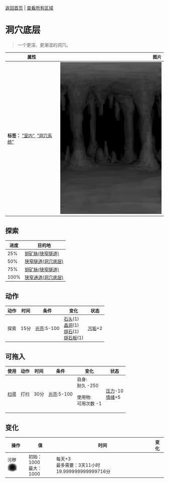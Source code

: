 [返回首页](index.md)   |  [查看所有区域](area.md)
# 洞穴底层  
> 一个更深、更潮湿的洞穴。  
  
  属性  |   图片   
 ----  |  ----:   
 **标签：**	[“室内”](tag_EnvIndoors.md), [“洞穴系统”](tag_EnvCaveSystem.md)  |  ![](Sprite/CaveChamber.png)   
  
## 探索  
进度  |  目的地  
----  |  ----  
25%  |  [铜矿脉(狭窄隧道)](CopperVein.md)  
50%  |  [狭窄隧道(洞穴底层)](NarrowTunnelEntrance.md)  
75%  |  [铜矿脉(狭窄隧道)](CopperVein.md)  
100%  |  [狭窄通道(洞穴底层)](CrystalChamberEntranceClosed.md)  
## 动作  
动作  |  时间  |  条件  |  变化  |  状态  
----  |  ----  |  ----  |  ----  |  ----  
探索  |  15分  |  [光亮](Light.md):5-100  |  [石头](Stone.md)(1)<br>[晶洞](Geode.md)(1)<br>[燧石](Flint.md)(1)<br>[燧石板](FlintSlab.md)(1)  |  [污垢](Filth.md)+2  
## 可拖入  
使用  |  动作  |  时间  |  条件  |  变化  |  状态  
----  |  ----  |  ----  |  ----  |  ----  |  ----  
[扫帚](Broom.md)  |  打扫  |  30分  |  [光亮](Light.md):5-100  |  自身:<br>耐久  -250<br><br>使用物:<br>可用次数  -1<br><br>  |  [压力](Stress.md)-10<br>[情绪](Morale.md)+5  
## 变化  
操作  |  值  |  时间  |  变化  
----  |  ----  |  ----  |  ----  
污秽<img decoding="async" src="Sprite/Dirt4.png" style="height:30px;">  |  初始：1000<br>最大：1000  |  每天+3<br>最多需要：3天11小时19.999999999999716分  |    
